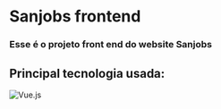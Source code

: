 # Sanjobs frontend

### Esse é o projeto front end do website Sanjobs

## Principal tecnologia usada:

![Vue.js](https://img.shields.io/badge/vuejs-%2335495e.svg?style=for-the-badge&logo=vuedotjs&logoColor=%234FC08D)
